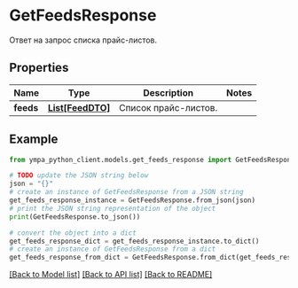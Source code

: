 # GetFeedsResponse

Ответ на запрос списка прайс-листов.

## Properties

Name | Type | Description | Notes
------------ | ------------- | ------------- | -------------
**feeds** | [**List[FeedDTO]**](FeedDTO.md) | Список прайс-листов. | 

## Example

```python
from ympa_python_client.models.get_feeds_response import GetFeedsResponse

# TODO update the JSON string below
json = "{}"
# create an instance of GetFeedsResponse from a JSON string
get_feeds_response_instance = GetFeedsResponse.from_json(json)
# print the JSON string representation of the object
print(GetFeedsResponse.to_json())

# convert the object into a dict
get_feeds_response_dict = get_feeds_response_instance.to_dict()
# create an instance of GetFeedsResponse from a dict
get_feeds_response_from_dict = GetFeedsResponse.from_dict(get_feeds_response_dict)
```
[[Back to Model list]](../README.md#documentation-for-models) [[Back to API list]](../README.md#documentation-for-api-endpoints) [[Back to README]](../README.md)


